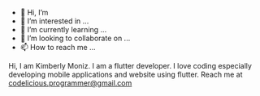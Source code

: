 - 👋 Hi, I’m 
- 👀 I’m interested in ...
- 🌱 I’m currently learning ...
- 💞️ I’m looking to collaborate on ...
- 📫 How to reach me ...

<!---
codelicious-programmer/codelicious-programmer is a ✨ special ✨ repository because its `README.md` (this file) appears on your GitHub profile.
You can click the Preview link to take a look at your changes.
--->


Hi, I am Kimberly Moniz. 
I am a flutter developer. 
I love coding especially developing mobile applications and website using flutter.
Reach me at codelicious.programmer@gmail.com 
